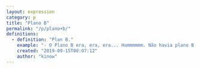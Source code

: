 ```yaml
---
layout: expression
category: p
title: "Plano B"
permalink: "/p/plano+b/"
definitions:
  - definition: "Plan B."
    example: "- O Plano B era, era, era... Hummmmmm. Não havia plano B."
    created: "2019-09-15T00:07:12"
    author: "kinow"
---
```

